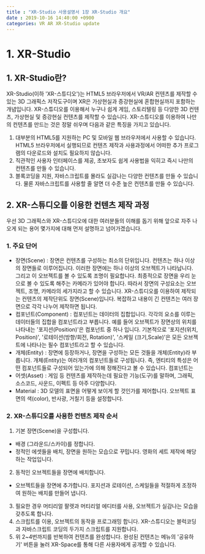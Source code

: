 ```yaml
---
title : "XR-Studio 사용설명서 1장 XR-Studio 개요"
date : 2019-10-16 14:40:00 +0900
categories: VR AR XR-Studio update
---
```

# 1. XR-Studio

## 1. XR-Studio란?
XR-Studio(이하 'XR-스튜디오')는 HTML5 브라우저에서 VR/AR 컨텐츠를 제작할 수 있는 3D 그래픽스 저작도구이며 XR은 가상현실과 증강현실에 혼합현실까지 포함하는 개념입니다.
XR-스튜디오를 이용해서 누구나 쉽게 게임, 스토리텔링 등 다양한 3D 컨텐츠, 가상현실 및 증강현실 컨텐츠를 제작할 수 있습니다. 
XR-스튜디오를 이용하여 나만의 컨텐츠를 만드는 것은 정말 쉬우며 다음과 같은 특징을 가지고 있습니다. 

1. 대부분의 HTML5를 지원하는 PC 및 모바일 웹 브라우저에서 사용할 수 있습니다. HTML5 브라우저에서 실행되므로 컨텐츠 제작과 사용과정에서 어떠한 추가 프로그램의 다운로드와 설치도 필요하지 않습니다.
2. 직관적인 사용자 인터페이스를 제공, 초보자도 쉽게 사용법을 익히고 즉시 나만의 컨텐츠를 만들 수 있습니다.
3. 블록코딩을 지원, 자바스크립트를 몰라도 실감나는 다양한 컨텐츠를 만들 수 있습니다. 물론 자바스크립트를 사용할 줄 알면 더 수준 높은 컨텐츠를 만들 수 있습니다.  

## 2. XR-스튜디오를 이용한 컨텐츠 제작 과정
우선 3D 그래픽스와 XR-스튜디오에 대한 여러분들의 이해를 돕기 위해 앞으로 자주 나오게 되는 용어 몇가지에 대해 먼저 설명하고 넘어가겠습니다.

### 1. 주요 단어
* 장면(Scene) : 장면은 컨텐츠를 구성하는 최소의 단위입니다. 컨텐츠는 하나 이상의 장면들로 이루어집니다. 이러한 장면에는 하나 이상의 오브젝트가 나타납니다. 그리고 이 오브젝트를 볼 수 있도록 조명이 필요합니다. 최종적으로 장면을 우리 눈으로 볼 수 있도록 해주는 카메라가 있어야 합니다. 따라서 장면의 구성요소는 오브젝트, 조명, 카메라의 세가지라고 할 수 있습니다. XR-스튜디오를 이용하여 제작되는 컨텐츠의 제작단위도 장면(Scene)입니다. 복잡하고 내용이 긴 컨텐츠는 여러 장면으로 각각 나누어 제작하면 됩니다.
* 컴포넌트(Component) : 컴포넌트는 데이터의 집합입니다. 각각의 요소를 이루는 데이터들의 집합을 컴포넌트라고 부릅니다. 예를 들어 오브젝트가 장면상의 위치를 나타내는 '포지션(Position)'은 컴포넌트 중 하나 입니다. 기본적으로 '포지션(위치, Position)', '로테이션(방향/회전, Rotation)', '스케일 (크기,Scale)'은 모든 오브젝트에 나타나는 필수 컴포넌트라고 할 수 있습니다. 
* 개체(Entity) : 장면에 등장하거나, 장면을 구성하는 모든 것들을 개체(Entity)라 부릅니다. 개체(Entity)는 여러개의 컴포넌트들로 구성됩니다. 즉, 엔티티의 특성은 어떤 컴포넌트들로 구성되어 있는가에 의해 정해진다고 볼 수 있습니다. 컴포넌트는 
* 어셋(Asset) : 게임 등 컨텐츠를 제작하는데 필요한 기능(도구)를 말하며, 그래픽, 소스코드, 사운드, 이펙트 등 아주 다양합니다.
* Material : 3D 모델의 표면을 어떻게 보이게 할 것인가를 제어합니다. 오브젝트 표면의 색(color), 반사광, 거칠기 등을 설정합니다. 

### 2. XR-스튜디오를 사용한 컨텐츠 제작 순서
1. 기본 장면(Scene)을 구성합니다.
  - 배경 (그라운드/스카이)를 정합니다.
  - 정적인 에셋들을 배치, 장면을 원하는 모습으로 꾸밉니다. 영화의 세트 제작에 해당하는 작업입니다.
2. 동적인 오브젝트들을 장면에 배치합니다. 
  -  오브젝트들을 장면에 추가합니다. 포지션과 로테이션, 스케일들을 적절하게 조정하여 원하는 배치를 만들어 냅니다.
3. 필요한 경우 머티리얼 팔렛과 머티리얼 에디터를 사용, 오브젝트가 실감나는 모습을 갖추도록 합니다.
4. 스크립트를 이용, 오브젝트의 동작을 프로그래밍 합니다. XR-스튜디오는 블럭코딩과 자바스크립트 코딩의 두가지 스크립트를 지원합니다.
5. 위 2~4번까지를 반복하여 컨텐츠를 완성합니다. 완성된 컨텐츠는 메뉴의 '공유하기' 버튼을 눌러 XR-Space를 통해 다른 사용자에게 공개할 수 있습니다.


